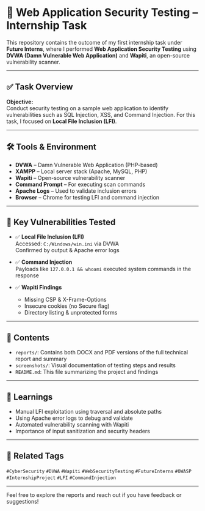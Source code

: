 # 🔐 Web Application Security Testing – Internship Task

This repository contains the outcome of my first internship task under **Future Interns**, where I performed **Web Application Security Testing** using **DVWA (Damn Vulnerable Web Application)** and **Wapiti**, an open-source vulnerability scanner.

---

## ✅ Task Overview

**Objective:**  
Conduct security testing on a sample web application to identify vulnerabilities such as SQL Injection, XSS, and Command Injection. For this task, I focused on **Local File Inclusion (LFI)**.

---

## 🛠️ Tools & Environment

- **DVWA** – Damn Vulnerable Web Application (PHP-based)
- **XAMPP** – Local server stack (Apache, MySQL, PHP)
- **Wapiti** – Open-source vulnerability scanner
- **Command Prompt** – For executing scan commands
- **Apache Logs** – Used to validate inclusion errors
- **Browser** – Chrome for testing LFI and command injection

---

## 🧪 Key Vulnerabilities Tested

- ✅ **Local File Inclusion (LFI)**  
  Accessed: `C:/Windows/win.ini` via DVWA  
  Confirmed by output & Apache error logs

- ✅ **Command Injection**  
  Payloads like `127.0.0.1 && whoami` executed system commands in the response

- ✅ **Wapiti Findings**  
  - Missing CSP & X-Frame-Options  
  - Insecure cookies (no Secure flag)  
  - Directory listing & unprotected forms

---

## 📁 Contents

- `reports/`: Contains both DOCX and PDF versions of the full technical report and summary
- `screenshots/`: Visual documentation of testing steps and results
- `README.md`: This file summarizing the project and findings

---

## 📌 Learnings

- Manual LFI exploitation using traversal and absolute paths
- Using Apache error logs to debug and validate
- Automated vulnerability scanning with Wapiti
- Importance of input sanitization and security headers

---

## 📎 Related Tags

`#CyberSecurity` `#DVWA` `#Wapiti` `#WebSecurityTesting` `#FutureInterns` `#OWASP` `#InternshipProject` `#LFI` `#CommandInjection`

---

Feel free to explore the reports and reach out if you have feedback or suggestions!

